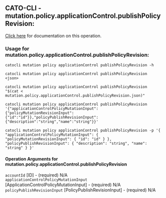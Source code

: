 
## CATO-CLI - mutation.policy.applicationControl.publishPolicyRevision:
[Click here](https://api.catonetworks.com/documentation/#mutation-mutation.policy.applicationControl.publishPolicyRevision) for documentation on this operation.

### Usage for mutation.policy.applicationControl.publishPolicyRevision:

`catocli mutation policy applicationControl publishPolicyRevision -h`

`catocli mutation policy applicationControl publishPolicyRevision <json>`

`catocli mutation policy applicationControl publishPolicyRevision "$(cat < mutation.policy.applicationControl.publishPolicyRevision.json)"`

`catocli mutation policy applicationControl publishPolicyRevision '{"applicationControlPolicyMutationInput":{"policyMutationRevisionInput":{"id":"id"}},"policyPublishRevisionInput":{"description":"string","name":"string"}}'`

`catocli mutation policy applicationControl publishPolicyRevision -p '{
    "applicationControlPolicyMutationInput": {
        "policyMutationRevisionInput": {
            "id": "id"
        }
    },
    "policyPublishRevisionInput": {
        "description": "string",
        "name": "string"
    }
}'`


#### Operation Arguments for mutation.policy.applicationControl.publishPolicyRevision ####

`accountId` [ID] - (required) N/A    
`applicationControlPolicyMutationInput` [ApplicationControlPolicyMutationInput] - (required) N/A    
`policyPublishRevisionInput` [PolicyPublishRevisionInput] - (required) N/A    
